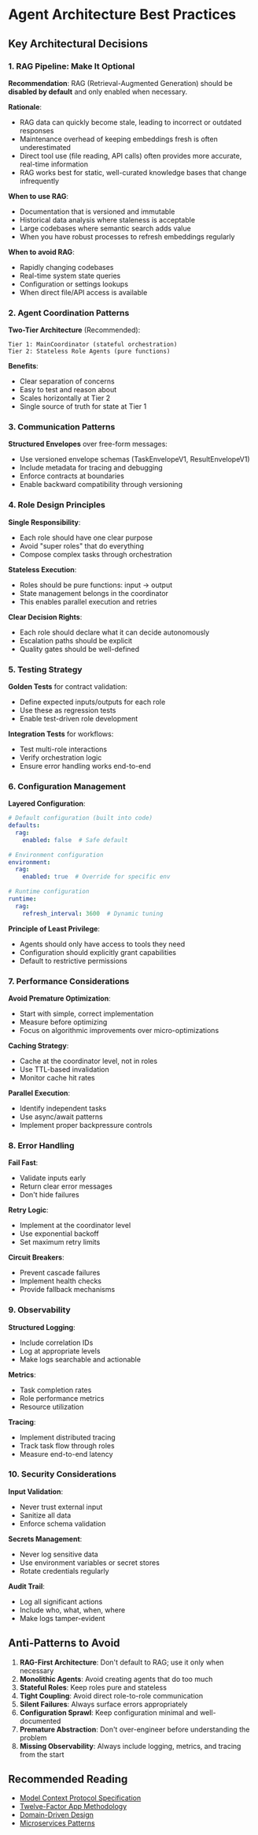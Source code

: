 # Agent Architecture Best Practices

## Key Architectural Decisions

### 1. RAG Pipeline: Make It Optional
**Recommendation**: RAG (Retrieval-Augmented Generation) should be **disabled by default** and only enabled when necessary.

**Rationale**:
- RAG data can quickly become stale, leading to incorrect or outdated responses
- Maintenance overhead of keeping embeddings fresh is often underestimated
- Direct tool use (file reading, API calls) often provides more accurate, real-time information
- RAG works best for static, well-curated knowledge bases that change infrequently

**When to use RAG**:
- Documentation that is versioned and immutable
- Historical data analysis where staleness is acceptable
- Large codebases where semantic search adds value
- When you have robust processes to refresh embeddings regularly

**When to avoid RAG**:
- Rapidly changing codebases
- Real-time system state queries
- Configuration or settings lookups
- When direct file/API access is available

### 2. Agent Coordination Patterns

**Two-Tier Architecture** (Recommended):
```
Tier 1: MainCoordinator (stateful orchestration)
Tier 2: Stateless Role Agents (pure functions)
```

**Benefits**:
- Clear separation of concerns
- Easy to test and reason about
- Scales horizontally at Tier 2
- Single source of truth for state at Tier 1

### 3. Communication Patterns

**Structured Envelopes** over free-form messages:
- Use versioned envelope schemas (TaskEnvelopeV1, ResultEnvelopeV1)
- Include metadata for tracing and debugging
- Enforce contracts at boundaries
- Enable backward compatibility through versioning

### 4. Role Design Principles

**Single Responsibility**:
- Each role should have one clear purpose
- Avoid "super roles" that do everything
- Compose complex tasks through orchestration

**Stateless Execution**:
- Roles should be pure functions: input → output
- State management belongs in the coordinator
- This enables parallel execution and retries

**Clear Decision Rights**:
- Each role should declare what it can decide autonomously
- Escalation paths should be explicit
- Quality gates should be well-defined

### 5. Testing Strategy

**Golden Tests** for contract validation:
- Define expected inputs/outputs for each role
- Use these as regression tests
- Enable test-driven role development

**Integration Tests** for workflows:
- Test multi-role interactions
- Verify orchestration logic
- Ensure error handling works end-to-end

### 6. Configuration Management

**Layered Configuration**:
```yaml
# Default configuration (built into code)
defaults:
  rag:
    enabled: false  # Safe default
    
# Environment configuration
environment:
  rag:
    enabled: true  # Override for specific env
    
# Runtime configuration
runtime:
  rag:
    refresh_interval: 3600  # Dynamic tuning
```

**Principle of Least Privilege**:
- Agents should only have access to tools they need
- Configuration should explicitly grant capabilities
- Default to restrictive permissions

### 7. Performance Considerations

**Avoid Premature Optimization**:
- Start with simple, correct implementation
- Measure before optimizing
- Focus on algorithmic improvements over micro-optimizations

**Caching Strategy**:
- Cache at the coordinator level, not in roles
- Use TTL-based invalidation
- Monitor cache hit rates

**Parallel Execution**:
- Identify independent tasks
- Use async/await patterns
- Implement proper backpressure controls

### 8. Error Handling

**Fail Fast**:
- Validate inputs early
- Return clear error messages
- Don't hide failures

**Retry Logic**:
- Implement at the coordinator level
- Use exponential backoff
- Set maximum retry limits

**Circuit Breakers**:
- Prevent cascade failures
- Implement health checks
- Provide fallback mechanisms

### 9. Observability

**Structured Logging**:
- Include correlation IDs
- Log at appropriate levels
- Make logs searchable and actionable

**Metrics**:
- Task completion rates
- Role performance metrics
- Resource utilization

**Tracing**:
- Implement distributed tracing
- Track task flow through roles
- Measure end-to-end latency

### 10. Security Considerations

**Input Validation**:
- Never trust external input
- Sanitize all data
- Enforce schema validation

**Secrets Management**:
- Never log sensitive data
- Use environment variables or secret stores
- Rotate credentials regularly

**Audit Trail**:
- Log all significant actions
- Include who, what, when, where
- Make logs tamper-evident

## Anti-Patterns to Avoid

1. **RAG-First Architecture**: Don't default to RAG; use it only when necessary
2. **Monolithic Agents**: Avoid creating agents that do too much
3. **Stateful Roles**: Keep roles pure and stateless
4. **Tight Coupling**: Avoid direct role-to-role communication
5. **Silent Failures**: Always surface errors appropriately
6. **Configuration Sprawl**: Keep configuration minimal and well-documented
7. **Premature Abstraction**: Don't over-engineer before understanding the problem
8. **Missing Observability**: Always include logging, metrics, and tracing from the start

## Recommended Reading

- [Model Context Protocol Specification](https://modelcontextprotocol.io/)
- [Twelve-Factor App Methodology](https://12factor.net/)
- [Domain-Driven Design](https://martinfowler.com/tags/domain%20driven%20design.html)
- [Microservices Patterns](https://microservices.io/patterns/index.html)